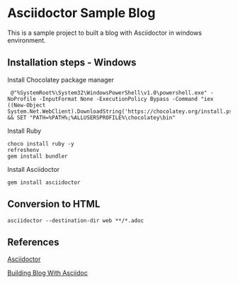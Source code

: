 # Asciidoctor Sample Blog

This is a sample project to built a blog with Asciidoctor in windows environment.

## Installation steps - Windows

Install Chocolatey package manager
```
 @"%SystemRoot%\System32\WindowsPowerShell\v1.0\powershell.exe" -NoProfile -InputFormat None -ExecutionPolicy Bypass -Command "iex ((New-Object System.Net.WebClient).DownloadString('https://chocolatey.org/install.ps1'))" && SET "PATH=%PATH%;%ALLUSERSPROFILE%\chocolatey\bin"
 ```

Install Ruby
```
choco install ruby -y
refreshenv
gem install bundler
```

Install Asciidoctor

```
gem install asciidoctor
```

## Conversion to HTML
```
asciidoctor --destination-dir web **/*.adoc
```

## References

[Asciidoctor](https://asciidoctor.org/)

[Building Blog With Asciidoc](http://millross-consultants.com/building_blog_with_asciidoc.html)
